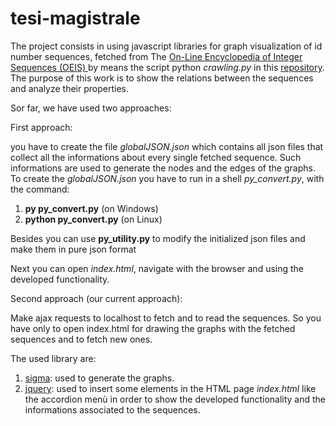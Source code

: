 # tesi-magistrale

The project consists in using javascript libraries for graph visualization of id number sequences, fetched from The [On-Line Encyclopedia of Integer Sequences (OEIS)  ](https://oeis.org/) by means the script python *crawling.py* in this [repository](https://github.com/massimo-nocentini/oeis-tools/tree/master/src). The purpose of this work is to show the relations between the sequences and analyze their properties.

Sor far, we have used two approaches:

First approach: 

you have to create the file *globalJSON.json* which contains all json files that collect all the informations about every single fetched sequence. Such informations are used to generate the nodes and the edges of the graphs. To create the *globalJSON.json* you have to run in a shell *py_convert.py*, with the command:

1) **py py_convert.py** (on Windows)
2) **python py_convert.py** (on Linux)

Besides you can use **py_utility.py** to modify the initialized json files and make them in pure json format

Next you can open *index.html*, navigate with the browser and using the developed functionality.

Second approach (our current approach):

Make ajax requests to localhost to fetch and to read the sequences. So you have only to open index.html for drawing the graphs with the fetched sequences and to fetch new ones.

The used library are:
1) [sigma](https://github.com/jacomyal/sigma.js): used to generate the graphs.
2) [jquery](https://github.com/jquery/jquery): used to insert some elements in the HTML page *index.html* like the accordion menù in order to show the developed functionality and the informations associated to the sequences. 
